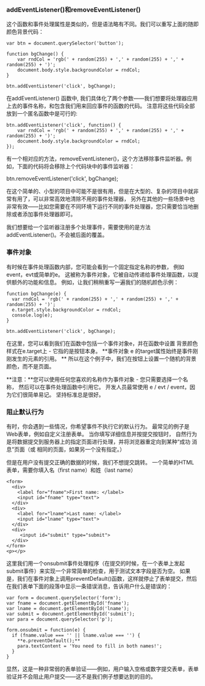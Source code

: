 ### addEventListener()和removeEventListener()
这个函数和事件处理属性是类似的，但是语法略有不同。我们可以重写上面的随即颜色背景代码：

	var btn = document.querySelector('button');

	function bgChange() {
  		var rndCol = 'rgb(' + random(255) + ',' + random(255) + ',' + 		random(255) + ')';
  		document.body.style.backgroundColor = rndCol;
	}   

	btn.addEventListener('click', bgChange);

在addEventListener() 函数中, 我们具体化了两个参数——我们想要将处理器应用上去的事件名称，和包含我们用来回应事件的函数的代码。
注意将这些代码全部放到一个匿名函数中是可行的:

	btn.addEventListener('click', function() {
  		var rndCol = 'rgb(' + random(255) + ',' + random(255) + ',' + random(255) + ')';
  		document.body.style.backgroundColor = rndCol;
	});

有一个相对应的方法，removeEventListener()，这个方法移除事件监听器。例如，下面的代码将会移除上个代码块中的事件监听器：

btn.removeEventListener('click', bgChange);

在这个简单的、小型的项目中可能不是很有用，但是在大型的、复杂的项目中就非常有用了，可以非常高效地清除不用的事件处理器，
另外在其他的一些场景中也非常有效——比如您需要在不同环境下运行不同的事件处理器，您只需要恰当地删除或者添加事件处理器即可。

我们想要给一个监听器注册多个处理事件，需要使用的是方法addEventListener()。不会被后面的覆盖。


### 事件对象

有时候在事件处理函数内部，您可能会看到一个固定指定名称的参数，
例如event，evt或简单的e。 这被称为事件对象，它被自动传递给事件处理函数，以提供额外的功能和信息。 
例如，让我们稍稍重写一遍我们的随机颜色示例：

	function bgChange(e) {
	  var rndCol = 'rgb(' + random(255) + ',' + random(255) + ',' + random(255) + ')';
	  e.target.style.backgroundColor = rndCol;
	  console.log(e);
	}  

	btn.addEventListener('click', bgChange);
在这里，您可以看到我们在函数中包括一个事件对象e，并在函数中设置
背景颜色样式在e.target上 - 它指的是按钮本身。 
**事件对象 e 的target属性始终是事件刚刚发生的元素的引用。 **
所以在这个例子中，我们在按钮上设置一个随机的背景颜色，而不是页面。

**注意：**您可以使用任何您喜欢的名称作为事件对象 - 您只需要选择一个名称，
然后可以在事件处理函数中引用它。 开发人员最常使用 e / evt / event，因为它们很简单易记。 坚持标准总是很好。


### 阻止默认行为

有时，你会遇到一些情况，你希望事件不执行它的默认行为。 最常见的例子是Web表单，例如自定义注册表单。 当你填写详细信息并按提交按钮时，
自然行为是将数据提交到服务器上的指定页面进行处理，并将浏览器重定向到某种“成功
消息”页面（或 相同的页面，如果另一个没有指定。）

但是在用户没有提交正确的数据的时候，我们不想提交跳转。
一个简单的HTML表单，需要你填入名（first name）和姓（last name）

	<form>
	  <div>
	    <label for="fname">First name: </label>
	    <input id="fname" type="text">
	  </div>
	  <div>
	    <label for="lname">Last name: </label>
	    <input id="lname" type="text">
	  </div>
	  <div>
	     <input id="submit" type="submit">
	  </div>
	</form>
	<p></p>

 

这里我们用一个onsubmit事件处理程序（在提交的时候，在一个表单上发起submit事件）来实现一个非常简单的检查，用于测试文本字段是否为空。 
如果是，我们在事件对象上调用preventDefault()函数，这样就停止了表单提交，然后在我们表单下面的段落中显示一条错误消息，告诉用户什么是错误的：

	var form = document.querySelector('form');
	var fname = document.getElementById('fname');
	var lname = document.getElementById('lname');
	var submit = document.getElementById('submit');
	var para = document.querySelector('p');

	form.onsubmit = function(e) {
	  if (fname.value === '' || lname.value === '') {
	    **e.preventDefault();**
	    para.textContent = 'You need to fill in both names!';
	  }
	}

显然，这是一种非常弱的表单验证——例如，用户输入空格或数字提交表单，表单验证并不会阻止用户提交——这不是我们例子想要达到的目的。
